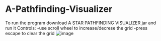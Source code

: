 # A-Pathfinding-Visualizer
To run the program download A STAR PATHFINDING VISUALIZER.jar and run it
Controls:
-use scroll wheel to increase/decrese the grid
-press escape to clear the grid
![image](https://user-images.githubusercontent.com/45930927/196564620-a504a067-bd13-4500-8a53-9be797b48b96.png)
